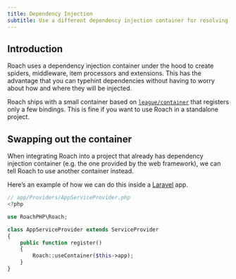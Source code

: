 ```yaml
---
title: Dependency Injection
subtitle: Use a different dependency injection container for resolving spiders, middleware and processors.
---
```


## Introduction

Roach uses a dependency injection container under the hood to create spiders, middleware, item processors and extensions. This has the advantage that you can typehint dependencies without having to worry about how and where they will be injected.

Roach ships with a small container based on [`league/container`](https://container.thephpleague.com/) that registers only a few bindings. This is fine if you want to use Roach in a standalone project.

## Swapping out the container

When integrating Roach into a project that already has dependency injection container (e.g. the one provided by the web framework), we can tell Roach to use another container instead.

Here’s an example of how we can do this inside a [Laravel](https://laravel.com) app.

<CodeBlock>

```php
// app/Providers/AppServiceProvider.php
<?php

use RoachPHP\Roach;

class AppServiceProvider extends ServiceProvider
{
    public function register()
    {
        Roach::useContainer($this->app);
    }
}
```

</CodeBlock>
